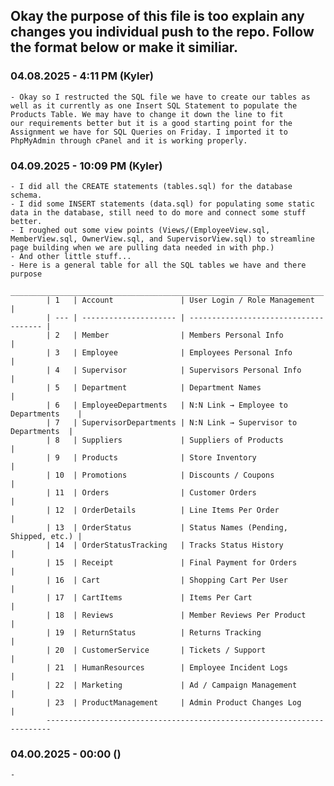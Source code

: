 ## Okay the purpose of this file is too explain any changes you individual push to the repo. Follow the format below or make it similiar. 

### 04.08.2025 - 4:11 PM (Kyler)
    - Okay so I restructed the SQL file we have to create our tables as well as it currently as one Insert SQL Statement to populate the Products Table. We may have to change it down the line to fit
    our requirements better but it is a good starting point for the Assignment we have for SQL Queries on Friday. I imported it to PhpMyAdmin through cPanel and it is working properly.

### 04.09.2025 - 10:09 PM (Kyler)
    - I did all the CREATE statements (tables.sql) for the database schema.
    - I did some INSERT statements (data.sql) for populating some static data in the database, still need to do more and connect some stuff better.
    - I roughed out some view points (Views/(EmployeeView.sql, MemberView.sql, OwnerView.sql, and SupervisorView.sql) to streamline page building when we are pulling data needed in with php.)
    - And other little stuff...
    - Here is a general table for all the SQL tables we have and there purpose
            ______________________________________________________________________
            | 1   | Account               | User Login / Role Management          |
            | --- | --------------------- | ------------------------------------- |
            | 2   | Member                | Members Personal Info                 |
            | 3   | Employee              | Employees Personal Info               |
            | 4   | Supervisor            | Supervisors Personal Info             |
            | 5   | Department            | Department Names                      |
            | 6   | EmployeeDepartments   | N:N Link → Employee to Departments    |
            | 7   | SupervisorDepartments | N:N Link → Supervisor to Departments  |
            | 8   | Suppliers             | Suppliers of Products                 |
            | 9   | Products              | Store Inventory                       |
            | 10  | Promotions            | Discounts / Coupons                   |
            | 11  | Orders                | Customer Orders                       |
            | 12  | OrderDetails          | Line Items Per Order                  |
            | 13  | OrderStatus           | Status Names (Pending, Shipped, etc.) |
            | 14  | OrderStatusTracking   | Tracks Status History                 |
            | 15  | Receipt               | Final Payment for Orders              |
            | 16  | Cart                  | Shopping Cart Per User                |
            | 17  | CartItems             | Items Per Cart                        |
            | 18  | Reviews               | Member Reviews Per Product            |
            | 19  | ReturnStatus          | Returns Tracking                      |
            | 20  | CustomerService       | Tickets / Support                     |
            | 21  | HumanResources        | Employee Incident Logs                |
            | 22  | Marketing             | Ad / Campaign Management              |
            | 23  | ProductManagement     | Admin Product Changes Log             |
            -----------------------------------------------------------------------

### 04.00.2025 - 00:00 ()
    - 